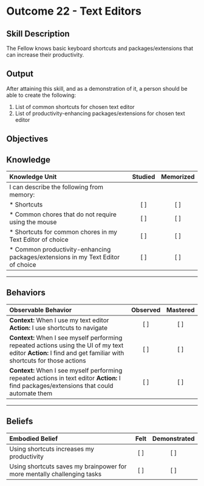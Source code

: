 # Outcome 22 - Text Editors

**Skill Description**
----------
The Fellow knows basic keyboard shortcuts and packages/extensions that can increase their productivity.

**Output**
----------
After attaining this skill, and as a demonstration of it, a person should be able to create the following:

1. List of common shortcuts for chosen text editor
2. List of productivity-enhancing packages/extensions for chosen text editor


**Objectives**
----------
## **Knowledge**


| Knowledge Unit   |      Studied      | Memorized |
|:-------------|:------------------:|:--------:|
| I can describe the following from memory: | | |
| * Shortcuts | [ ] | [ ]  |
| * Common chores that do not require using the mouse     | [ ] | [ ]  |
| * Shortcuts for common chores in my Text Editor of choice     | [ ] | [ ]  |
| * Common productivity-enhancing packages/extensions in my Text Editor of choice     | [ ] | [ ]  |


----------


## **Behaviors**

| Observable Behavior   |      Observed      | Mastered |
|:-------------|:------------------:|:--------:|
| **Context:** When I use my text editor **Action:** I use shortcuts to navigate | [ ] | [ ]  |
| **Context:** When I see myself performing repeated actions using the UI of my text editor **Action:** I find and get familiar with shortcuts for those actions | [ ] | [ ]  |
| **Context:** When I see myself performing repeated actions in text editor **Action:** I find packages/extensions that could automate them | [ ] | [ ]  |



----------


## **Beliefs**


| Embodied Belief   |      Felt      | Demonstrated |
|:-------------|:------------------:|:--------:|
| Using shortcuts increases my productivity | [ ] | [ ]  |
| Using shortcuts saves my brainpower for more mentally challenging tasks | [ ] | [ ]  |

